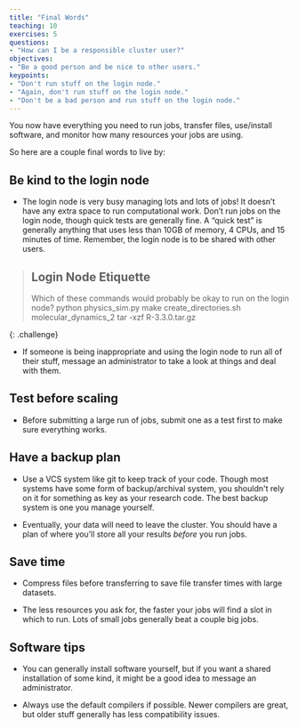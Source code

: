 ```yaml
---
title: "Final Words"
teaching: 10
exercises: 5
questions:
- "How can I be a responsible cluster user?"
objectives:
- "Be a good person and be nice to other users."
keypoints:
- "Don't run stuff on the login node."
- "Again, don't run stuff on the login node."
- "Don't be a bad person and run stuff on the login node."
---
```


You now have everything you need to run jobs, transfer files, use/install software,
and monitor how many resources your jobs are using.

So here are a couple final words to live by:

## Be kind to the login node

* The login node is very busy managing lots and lots of jobs! It doesn’t have any 
extra space to run computational work.  Don’t run jobs on the login node, though 
quick tests are generally fine. A “quick test” is generally anything that uses 
less than 10GB of memory, 4 CPUs, and 15 minutes of time. 
Remember, the login node is to be shared with other users.

> ## Login Node Etiquette
> 
> Which of these commands would probably be okay to run on the login node?
> python physics_sim.py
> make
> create_directories.sh
> molecular_dynamics_2
> tar -xzf R-3.3.0.tar.gz
> 
{: .challenge}

* If someone is being inappropriate and using the login node to run all of their stuff, 
  message an administrator to take a look at things and deal with them.

## Test before scaling

* Before submitting a large run of jobs, submit one as a test first to make sure everything works.

## Have a backup plan

* Use a VCS system like git to keep track of your code. Though most systems have some form
  of backup/archival system, you shouldn't rely on it for something as key as your research code.
  The best backup system is one you manage yourself.

* Eventually, your data will need to leave the cluster.  You should have a plan of 
where you’ll store all your results *before* you run jobs.  

## Save time

* Compress files before transferring to save file transfer times with large datasets.  

* The less resources you ask for, the faster your jobs will find a slot in which to run.
  Lots of small jobs generally beat a couple big jobs.

## Software tips

* You can generally install software yourself, but if you want a shared installation of some kind,
  it might be a good idea to message an administrator.

* Always use the default compilers if possible. Newer compilers are great, but older stuff generally
  has less compatibility issues.

